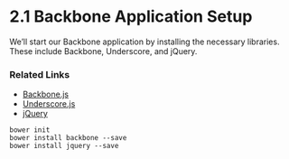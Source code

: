 # 2.1 Backbone Application Setup
We’ll start our Backbone application by installing the necessary libraries. These include Backbone, Underscore, and jQuery.

### Related Links
- [Backbone.js](http://backbonejs.org/)
- [Underscore.js](http://underscorejs.org/)
- [jQuery](https://jquery.com/)

```
bower init
bower install backbone --save
bower install jquery --save
```
